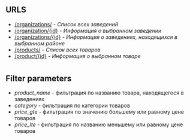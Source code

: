 ## URLS
- [/organizations/](http://localhost:8000/organizations/) - *Список всех заведений*
- [/organization/{id}](http://localhost:8000/organization/1/) - *Информация о выбранном заведении*
- [/organizations/{id}](http://localhost:8000/organizations/1/) - *Информация о заведениях, находящихся в выбранном районе*
- [/products/](http://localhost:8000/products/) - *Список всех товаров*
- [/product/{id}](http://localhost:8000/product/1/) - *Информация о выбранном товаре*
#  
## Filter parameters
- *product_name* - фильтрация по названию товара, находящегося в заведениях
- *category* - фильтрация по категории товаров
- *price_gte* - фильтрация по значению большему или равному цене товаров
- *price_lte* - фильтрация по названию меньшему или равному цене товаров
#